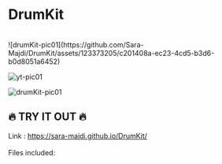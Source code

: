 # DrumKit
</br>
![drumKit-pic01](https://github.com/Sara-Majdi/DrumKit/assets/123373205/c201408a-ec23-4cd5-b3d6-b0d8051a6452)

![yt-pic01](https://user-images.githubusercontent.com/123373205/235975892-043ff41a-6195-497c-901d-4b324ce9aceb.png)

![drumKit-pic01](https://user-images.githubusercontent.com/123373205/c201408a-ec23-4cd5-b3d6-b0d8051a6452.png)
</br>
## :fire: TRY IT OUT :fire: 
Link : https://sara-majdi.github.io/DrumKit/
</br>
</br>
Files included:
